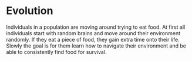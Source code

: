 # Evolution
Individuals in a population are moving around trying to eat food. At first all individuals start with random brains and move around their environment randomly. If they eat a piece of food, they gain extra time onto their life. Slowly the goal is for them learn how to navigate their environment and be able to consistently find food for survival.
